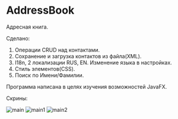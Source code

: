 # AddressBook
Адресная книга.

Сделано:

1. Операции CRUD над контактами.
2. Сохранение и загрузка контактов из файла(XML).
3. I18n, 2 локализации RUS, EN. Изменение языка в настройках.
4. Стиль элементов(CSS).
5. Поиск по Имени/Фамилии.

Программа написана в целях изучения возможностей JavaFX.

Скрины:

![main](https://cloud.githubusercontent.com/assets/17898917/25226754/ba74b7aa-25ce-11e7-80d9-ad8def4901e4.jpg)
![main1](https://cloud.githubusercontent.com/assets/17898917/25226757/bc6e7906-25ce-11e7-88ab-a3d6b89aa363.jpg)
![main2](https://cloud.githubusercontent.com/assets/17898917/25226759/bdd4ab3a-25ce-11e7-80a6-af8dbb039d1e.jpg)